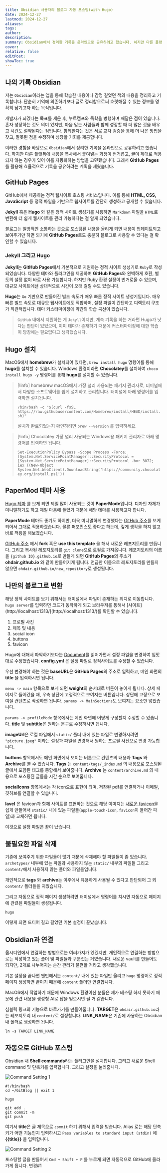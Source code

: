 ```yaml
---
title: Obsidian 사용자의 블로그 자동 포스팅(with Hugo)
date: 2024-12-27
lastmod: 2024-12-27
aliases: 
tags: 
author: 
description: 
summary: Obsidian에서 정리한 기록을 온라인으로 공유하려고 했습니다. 하지만 다른 플랫폼에 내용을 복사해서 붙여넣는 과정이 번거롭고, 글이 제대로 적용되지 않는 경우가 있어 이를 자동화하는 방법을 고민했습니다. 그래서 GitHub Pages를 활용해 효율적으로 기록을 공유하려는 계획을 세웠습니다.
cover: 
relative: false
editPost: 
showToc: true
---
```

## 나의 기록 Obsidian
저는 `Obsidian`이라는 앱을 통해 학습한 내용이나 감명 깊었던 책의 내용을 정리하고 기록합니다. 단순히 기억에 의존하기보다 글로 정리함으로써 흐릿해질 수 있는 정보를 명확히 남기고자 하는 목적입니다.

개발자가 되겠다는 목표를 세운 후, 부트캠프와 독학을 병행하며 깨달은 점이 있습니다. 혼자 성장하는 것도 의미 있지만, 마음 맞는 사람들과 함께 성장할 때 더 많은 것을 배우고 시간도 절약된다는 점입니다. 함께한다는 것은 서로 교차 검증을 통해 더 나은 방법을 찾고, 잘못된 점을 수정하며 성장할 기회를 제공합니다.

이러한 경험을 바탕으로 `Obsidian`에서 정리한 기록을 온라인으로 공유하려고 했습니다. 하지만 다른 플랫폼에 내용을 복사해서 붙여넣는 과정이 번거롭고, 글이 제대로 적용되지 않는 경우가 있어 이를 자동화하는 방법을 고민했습니다. 그래서 **GitHub Pages**를 활용해 효율적으로 기록을 공유하려는 계획을 세웠습니다.

## GitHub Pages
GitHub에서 제공하는 정적 웹사이트 호스팅 서비스입니다. 이를 통해 **HTML, CSS, JavaScript** 등 정적 파일을 기반으로 웹사이트를 간단히 생성하고 공개할 수 있습니다.

**Jekyll** 혹은 **Hugo** 와 같은 정적 사이트 생성기를 사용하면 `Markdown` 파일을 `HTML`로 변환해 더 쉽게 웹사이트를 관리 가능하다는 걸 알게 되었습니다.

블로그는 일방적인 소통하는 곳으로 포스팅된 내용을 올리게 되면 내용이 업데이트되고 보여주기만 하면 되기에 **GitHub Pages**로도 충분히 블로그로 사용할 수 있다는 걸 확인할 수 있습니다.

### **Jekyll** 그리고 **Hugo**
**Jekyll**는 **GitHub Pages**에서 기본적으로 지원하는 정적 사이트 생성기로 `Ruby`로 작성되었습니다.
다양한 테마와 플러그인을 제공하며 **GitHub Pages**와 완벽하게 호환, 별도의 설정 없이 바로 사용 가능합니다.
하지만 Ruby 환경 설정이 번거로울 수 있으며, 대규모 사이트에선 상대적으로 시간이 오래 걸릴 수도 있습니다.

**Hugo**는 `Go` 기반으로 만들어진 빌드 속도가 매우 빠른 정적 사이트 생성기입니다.
매우 빠른 빌드 속도로 대규모 웹사이트에도 적합하며, 설정 파일이 간단하고 디렉토리 구조가 직관적입니다.
테마 커스터마이징에 약간의 학습 곡선이 있습니다.

> `GitHub` 내에서 지원하는 게 `Jekyll`이지만,
> 계속 기록을 하는 거라면 Hugo가 낫다는 판단이 있었으며, 이미 테마가 존재하기 때문에 커스터마이징에 대한 학습이 당장에는 필요없다고 생각했습니다.

## Hugo 설치
MacOS에서 **homebrew**가 설치되어 있다면,  `brew install hugo` 명령어를 통해 **hugo**를 설치할 수 있습니다. Windows 환경이라면 **Chocolatey**를 설치하여 `choco install hugo -y` 명령어를 통해 **hugo**를 설치할 수 있습니다.

> [!info] homebrew
> macOS에서 가장 널리 사용되는 패키지 관리자로, 터미널에서 다양한 소프트웨어를 쉽게 설치하고 관리합니다. 터미널에 아래 명령어를 입력하면 설치됩니다.
> 
> `/bin/bash -c "$(curl -fsSL https://raw.githubusercontent.com/Homebrew/install/HEAD/install.sh)"`
> 
> 설치가 완료되었는지 확인하려면 `brew --version` 를 입력하세요.

> [!info]  Chocolatey
> 가장 널리 사용되는 Windows용 패키지 관리자로 아래 명령어를 입력하면 됩니다.
> 
> `Set-ExecutionPolicy Bypass -Scope Process -Force; [System.Net.ServicePointManager]::SecurityProtocol = [System.Net.ServicePointManager]::SecurityProtocol -bor 3072; iex ((New-Object System.Net.WebClient).DownloadString('https://community.chocolatey.org/install.ps1'))`

## PaperMod 테마 사용
[Hugo 테마](https://themes.gohugo.io/) 를 보게 되면 제일 많이 사용되는 것이 **PaperMode**입니다.
디자인 자체가 미니멀하기도 하고 제일 마음에 들었기 때문에 해당 테마를 사용하고자 합니다.

**PaperMode** 테마도 좋기도 하지만, 더욱 미니멀하게 변경했다는 [GitHub 주소](https://github.com/pmichaillat/hugo-website)를 보게 되어서 그대로 적용하겠습니다. 물론 퍼포먼스도 좋다고 하는데, 깊게 생각을 하지 않고 바로 적용을 해보겠습니다.

[GitHub 주소](https://github.com/pmichaillat/hugo-website) 에서 **fork** 혹은 **use this template** 을 해서 새로운 레포지토리를 만듭니다.
그리고 복사된 레포지토리를  `git clone`으로 로컬로 가져옵니다.
레포지토리의 이름을 `{github ID}.github.io`로 만들게 되면 **GitHub Pages**의 주소가 **ohdair.github.io** 와 같이 만들어지게 됩니다. 언급한 이름으로 레포지토리를 만들지 않으면 `ohdair.github.io/new_repository`로 생성됩니다.

## 나만의 블로그로 변환
해당 정적 사이트를 보기 위해서는 터미널에서 파일이 존재하는 위치로 이동합니다.
`hugo server`를 입력하면 코드가 동작하게 되고 브라우저를 통해서 [사이트](http://localhost:1313/](http://localhost:1313/)를 확인할 수 있습니다. 

1. 프로필 사진
2. 제목 및 내용
3. social icon
4. buttons
5. favicon

Hugo에 대해서 파악하기보다는 [Document](https://pascalmichaillat.org/d5/)를 읽어가면서 설정 파일을 변경하여 입맛대로 수정했습니다. **config.yml** 은 설정 파일로 정적사이트를 수정할 수 있습니다.

우선 변경해야 하는 것은 **baseURL**은  **GitHub Pages**의 주소로 입력하고, 메인 화면의 **title** 을 입력하시면 됩니다.

`menu -> main` 항목으로 보게 되면 **weight**의 순서대로 버튼이 놓이게 됩니다.
상세 페이지로 들어갔을 때, 우측 상단에 고정적으로 보여지는 버튼입니다.
상단에 고정으로 보여질 컨텐츠로 작성하면 됩니다.
`params -> MainSections`도 보여지는 요소만 넣었습니다.

`params -> profileMode` 항목에서는 메인 화면에 어떻게 구성할지 수정할 수 있습니다.
**title** 및 **subtitle**은 원하는 문구로 수정하시면 됩니다.

**imageUrl**은 로컬 파일에서 `static/` 폴더 내에 있는 파일로 변경하시려면 `"picture.jpeg"` 이라는 설정과 파일을 변경해서 원하는 프로필 사진으로 변경 가능합니다.

**buttons** 항목에서도 메인 화면에서 보이는 버튼으로 컨텐츠의 내용과 **Tags** 와 **Archive**를 볼 수 있습니다. **Tags** 는 `content/tags/_index.md` 의 내용으로 포스팅된 글에서 포함된 태그를 종합해서 보여줍니다. **Archive** 는 `content/archive.md` 의 내용으로 포스팅된 글들을 시간 순으로 보여줍니다.

**socialIcons** 항목에서는 각 icon으로 표현이 되며, 저장된 pdf를 연결하거나 이메일, 깃허브를 연결할 수 있습니다. 

**lavel** 은 favicon과 함께 사이트를 표현하는 것으로 해당 이미지는 [새로운 favicon](https://favicon.io/)을 쉽게 만들어서 `static/` 내에 있는 파일들(`apple-touch-icon`, `favicon`이 들어간 파일)과 교체하면 됩니다. 

이것으로 설정 파일은 끝이 났습니다.

## 불필요한 파일 삭제
기존에 보여주기 위한 파일들이 많기 때문에 삭제해야 할 파일들이 좀 있습니다.
`archetypes/` 내부에 있는 파일과 사용하지 않는 `static/` 내부의 파일들 그리고 `content/`에서 사용하지 않는 폴더와 파일들입니다.

개인적으로 **tags** 와 **archive**는 이후에서 유용하게 사용될 수 있다고 판단되어 그 외 `content/` 폴더들을 지웠습니다.

그리고 자동으로 정적 페이지 생성하려면 터미널에서 명령어를 치시면 자동으로 페이지에 관련된 파일들이 생성됩니다.
```
hugo
```

이렇게 되면 드디어 길고 길었던 기본 설정이 끝났습니다.

## Obsidian과 연결
옵시디언에서 연결하는 방법으로는 여러가지가 있겠지만, 개인적으로 연결하는 방법으로는 작성하고 있는 폴더 및 파일들과 구분짓는 거였습니다. 새로운 vault를 만들어도 되지만, 2개로 나누어지는 순간 관리가 불편할 거라고 생각했습니다.

기본 설정을 끝나면 왠만해서는 `content/` 내에 있는 파일만 올리고 `hugo` 명령어로 정적 페이지 생성하면 끝이기 때문에 `content` 폴더만 연결합니다.

MacOS에서 작업하기 때문에 Windows 환경이신 분들은 제가 테스팅 하지 못하기 때문에 관련 내용을 생성형 AI로 답을 얻으시면 될 거 같습니다.

심볼릭 링크의 기능으로 바로가기를 만들어줍니다.
**TARGET**은 `ohdair.github.io`라는 레포지토리 내 `content/`로 설정합니다.
**LINK_NAME**은 기존에 사용하는 Obsidian 내 폴더로 생성하면 됩니다.
```
ln -s TARGET LINK_NAME
```

## 자동으로 GitHub 포스팅
Obsidian 내 **Shell commands**라는 플러그인을 설치합니다.
그리고 새로운 Shell command 및 단축키를 입력합니다. 그리고 설정을 눌러줍니다.

![Command Setting 1](commandSetting1.png)

```
#!/bin/bash
cd ~/GitBlog || exit 1

hugo

git add . 
git commit -m 
git push 
```

여기서 **title**은 글 제목으로 `commit` 하기 위해서 입력을 받습니다.
Alias 로는 해당 단축키가 어떤 기능인지 입력하시고 `Pass variables to standard input (stdin)` 에 **{{title}}** 을 입력합니다. 

![Command Setting 2](commandSetting2.png)

포스팅할 글을 만들어서 `Cmd + Shift + P` 를 누르게 되면 자동적으로 GitHub에 올라가게 됩니다.
변경#1